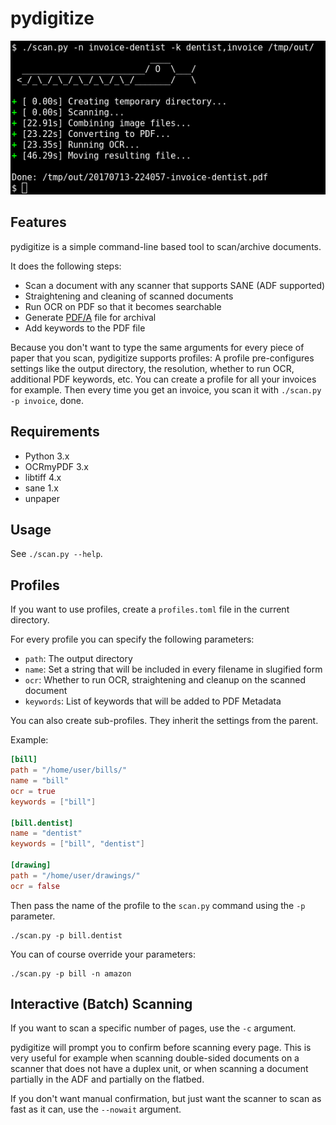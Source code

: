 # pydigitize

![Example screenshot](example.png)

## Features

pydigitize is a simple command-line based tool to scan/archive documents.

It does the following steps:

- Scan a document with any scanner that supports SANE (ADF supported)
- Straightening and cleaning of scanned documents
- Run OCR on PDF so that it becomes searchable
- Generate [PDF/A](https://en.wikipedia.org/wiki/PDF/a) file for archival
- Add keywords to the PDF file

Because you don't want to type the same arguments for every piece of paper that
you scan, pydigitize supports profiles: A profile pre-configures settings like
the output directory, the resolution, whether to run OCR, additional PDF
keywords, etc. You can create a profile for all your invoices for example. Then
every time you get an invoice, you scan it with `./scan.py -p invoice`, done.

## Requirements

- Python 3.x
- OCRmyPDF 3.x
- libtiff 4.x
- sane 1.x
- unpaper

## Usage

See `./scan.py --help`.

## Profiles

If you want to use profiles, create a `profiles.toml` file in the current
directory.

For every profile you can specify the following parameters:

- `path`: The output directory
- `name`: Set a string that will be included in every filename in slugified form
- `ocr`: Whether to run OCR, straightening and cleanup on the scanned document
- `keywords`: List of keywords that will be added to PDF Metadata

You can also create sub-profiles. They inherit the settings from the parent.

Example:

```toml
[bill]
path = "/home/user/bills/"
name = "bill"
ocr = true
keywords = ["bill"]

[bill.dentist]
name = "dentist"
keywords = ["bill", "dentist"]

[drawing]
path = "/home/user/drawings/"
ocr = false
```

Then pass the name of the profile to the `scan.py` command using the `-p`
parameter.

    ./scan.py -p bill.dentist

You can of course override your parameters:

    ./scan.py -p bill -n amazon

## Interactive (Batch) Scanning

If you want to scan a specific number of pages, use the `-c` argument.

pydigitize will prompt you to confirm before scanning every page. This is very
useful for example when scanning double-sided documents on a scanner that does
not have a duplex unit, or when scanning a document partially in the ADF and
partially on the flatbed.

If you don't want manual confirmation, but just want the scanner to scan as
fast as it can, use the `--nowait` argument.
